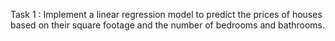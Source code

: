 Task 1 : Implement a linear regression model to predict the prices of houses based on their square footage and the number of bedrooms and bathrooms.
